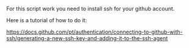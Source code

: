 For this script work you need to install ssh for your github account.

Here is a tutorial of how to do it: 

https://docs.github.com/pt/authentication/connecting-to-github-with-ssh/generating-a-new-ssh-key-and-adding-it-to-the-ssh-agent